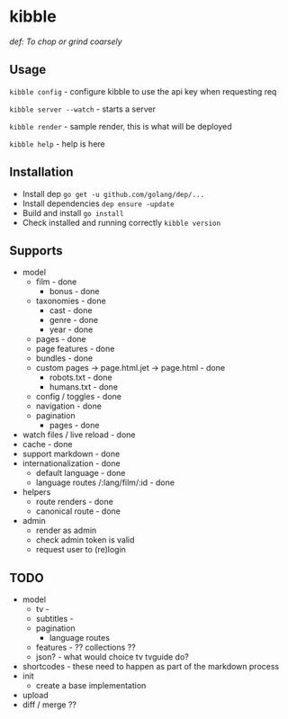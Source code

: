 # kibble
*def: To chop or grind coarsely*

## Usage
```kibble config``` - configure kibble to use the api key when requesting req

```kibble server --watch``` - starts a server

```kibble render``` - sample render, this is what will be deployed

```kibble help``` - help is here

## Installation
* Install dep ```go get -u github.com/golang/dep/...```
* Install dependencies ```dep ensure -update```
* Build and install ```go install```
* Check installed and running correctly ```kibble version```


## Supports
* model
   * film - done
     * bonus - done
   * taxonomies - done
     * cast - done
     * genre - done
     * year - done
   * pages - done
   * page features - done
   * bundles - done
   * custom pages -> page.html.jet -> page.html - done
     * robots.txt - done
     * humans.txt - done
   * config / toggles - done
   * navigation - done
   * pagination
      * pages - done
* watch files / live reload - done
* cache - done
* support markdown - done
* internationalization - done
   * default language - done
   * language routes /:lang/film/:id - done
* helpers
   * route renders - done
   * canonical route - done
* admin
  * render as admin
  * check admin token is valid
  * request user to (re)login


## TODO
 * model
    * tv -
    * subtitles -
    * pagination
      * language routes
    * features - ?? collections ??
    * json? - what would choice tv tvguide do?
 * shortcodes - these need to happen as part of the markdown process
 * init
    * create a base implementation
 * upload
 * diff / merge ??
